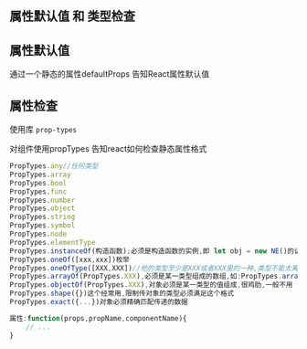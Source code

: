 ## 属性默认值 和 类型检查

## 属性默认值

通过一个静态的属性defaultProps 告知React属性默认值

## 属性检查

使用库 ``prop-types``

对组件使用propTypes 告知react如何检查静态属性格式

````js
PropTypes.any//任何类型
PropTypes.array
PropTypes.bool
PropTypes.func
PropTypes.number
PropTypes.object
PropTypes.string
PropTypes.symbol
PropTypes.node
PropTypes.elementType
PropTypes.instanceOf(构造函数);必须是构造函数的实例,即 let obj = new NE()的话obj就是NE的实例
PropTypes.oneOf([xxx,xxx])枚举
PropTypes.oneOfType([XXX,XXX])//他的类型至少是XXX或者XXX里的一种,类型不能太离谱就行
PropTypes.arrayOf(PropTypes.XXX),必须是某一类型组成的数组,如:PropTypes.arrayOf(PropTypes.number)数组里只能是数字
PropTypes.objectOf(PropTypes.XXX),对象必须是某一类型的值组成,很鸡肋,一般不用
PropTypes.shape({})这个经常用,限制传对象的类型必须满足这个格式
PropTypes.exact({...})对象必须精确匹配传递的数据

属性:function(props,propName,componentName){
    // ...
}
